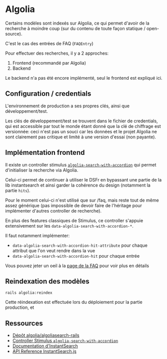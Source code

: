 # Algolia

Certains modèles sont indexés sur Algolia, ce qui permet d'avoir de la recherche
à moindre coup (sur du contenu de toute façon statique / open-source).

C'est le cas des entrées de FAQ (`FAQEntry`)

Pour effectuer des recherches, il y a 2 approches:

1. Frontend (recommandé par Algolia)
2. Backend

Le backend n'a pas été encore implémenté, seul le frontend est expliqué ici.

## Configuration / credentials

L'environnement de production a ses propres clés, ainsi que développement/test.

Les clés de développement/test se trouvent dans le fichier de credentials, qui
est accessible par tout le monde étant donné que la clé de chiffrage est
versionnée: ceci n'est pas un souci car les données et le projet Algolia ne sont
clairement pas critique et limité à une version d'essai (non payante).

## Implémentation frontend

Il existe un controller stimulus
[`algolia-search-with-accordion`](../app/assets/javascripts/controllers/algolia_search_with_accordion_controller.js)
qui permet d'initialiser la recherche via Algolia.

Celui-ci permet de continuer à utiliser le DSFr en bypassant une partie de la
lib instantsearch et ainsi garder la cohérence du design (notamment la partie
`hits`).

Pour le moment celui-ci n'est utilisé que sur /faq, mais reste tout de même
assez générique (pas impossible de devoir faire de l'héritage pour implémenter
d'autres controller de recherche).

En plus des features classiques de Stimulus, ce controller s'appuie
extensivement sur les `data-algolia-search-with-accordion-*`.

Il faut notamment implémenter:

- `data-algolia-search-with-accordion-hit-attribute` pour chaque attribut que l'on veut rendre
  dans la vue
- `data-algolia-search-with-accordion-hit` pour chaque entrée

Vous pouvez jeter un oeil à la [page de la FAQ](../app/views/faq/index.html.erb)
pour voir plus en détails

## Reindexation des modèles

```shell
rails algolia:reindex
```

Cette réindexation est effectuée lors du déploiement pour la partie production,
et

## Ressources

- [Dépôt algolia/algoliasearch-rails](https://github.com/algolia/algoliasearch-rails)
- [Controller Stimulus `algolia-search-with-accordion`](../app/assets/javascripts/controllers/algolia_search_with_accordion_controller.js)
- [Documentation d'InstantSearch](https://www.algolia.com/doc/guides/building-search-ui/what-is-instantsearch/js/)
- [API Reference InstantSearch.js](https://www.algolia.com/doc/api-reference/widgets/js/)
